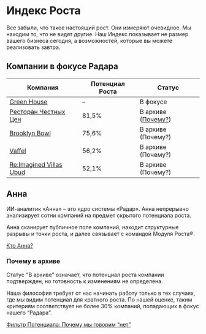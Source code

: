 # Индекс Роста 

Все забыли, что такое настоящий рост.
Они измеряют очевидное. Мы находим то, что не видят другие.
Наш Индекс показывает не размер вашего бизнеса сегодня, а возможностей, которые вы можете реализовать завтра.

## Компании в фокусе Радара

| Компания                                                 | Потенциал Роста | Статус             |
| -------------------------------------------------------- | --------------- | ------------------ |
| [Green House](https://grnhs.ru/)                         | –               | В фокусе           |
| [Ресторан Честных Цен](https://rchc.ru/)                 | 81,5%           | В архиве ([Почему?](/radar/overview.html#почему-в-архиве)) |
| [Brooklyn Bowl](https://brooklynbowl.ru/)                | 75,6%           | В архиве (Почему?) |
| [Vaffel](https://vaffel.ru/)                             | 56,2%           | В архиве (Почему?) |
| [Re:Imagined Villas Ubud](https://reimaginedvillas.com/) | 52,1%           | В архиве (Почему?) |

## Анна

ИИ-аналитик «Анна» – это ядро системы «Радар». Анна непрерывно анализирует сотни компаний на предмет скрытого потенциала роста. 

Анна сканирует публичное поле компаний, находит структурные разрывы и точки роста, и далее связывает с командой Модуля Роста®.

[Кто Анна?](/radar/who-is-anna)

### Почему в архиве

Статус "В архиве" означает, что потенциал роста компании подтвержден, но готовность к изменениям не определена.

Наша философия требует от нас начинать работу только в тех случаях, где мы видим потенциал для кратного роста. По нашей оценке, таким критериям соответствует не более 30% компаний, попадающих в фокус нашего “Радара”.

[Фильтр Потенциала: Почему мы говорим “нет”](/radar/filter)

